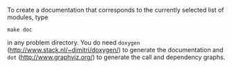 To create a documentation that corresponds to the currently selected list of modules, type

    make doc

in any problem directory. You do need `doxygen` (http://www.stack.nl/~dimitri/doxygen/) to generate the documentation and `dot` (http://www.graphviz.org/) to generate the call and dependency graphs.
